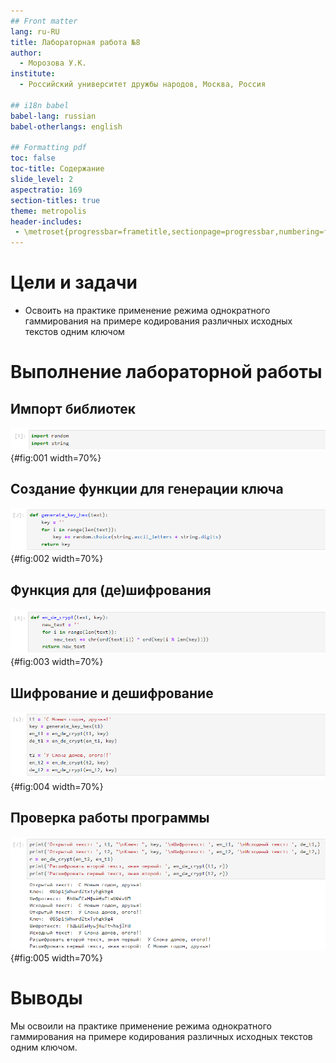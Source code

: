 ```yaml
---
## Front matter
lang: ru-RU
title: Лабораторная работа №8
author:
  - Морозова У.К.
institute:
  - Российский университет дружбы народов, Москва, Россия

## i18n babel
babel-lang: russian
babel-otherlangs: english

## Formatting pdf
toc: false
toc-title: Содержание
slide_level: 2
aspectratio: 169
section-titles: true
theme: metropolis
header-includes:
 - \metroset{progressbar=frametitle,sectionpage=progressbar,numbering=fraction}
---
```


# Цели и задачи

- Освоить на практике применение режима однократного гаммирования на примере кодирования различных исходных текстов одним ключом

# Выполнение лабораторной работы

## Импорт библиотек

![](image/1.png){#fig:001 width=70%}

## Создание функции для генерации ключа

![](image/2.png){#fig:002 width=70%}

## Функция для (де)шифрования

![](image/3.png){#fig:003 width=70%}

## Шифрование и дешифрование

![](image/4.png){#fig:004 width=70%}

## Проверка работы программы

![](image/5.png){#fig:005 width=70%}

# Выводы

Мы освоили на практике применение режима однократного гаммирования на примере кодирования различных исходных текстов одним ключом.
